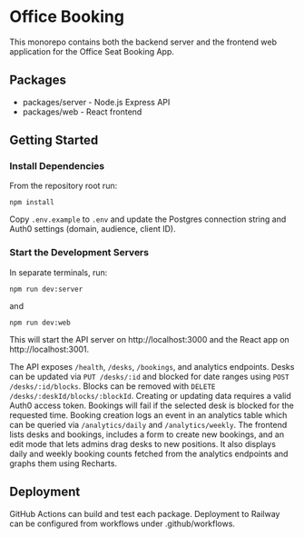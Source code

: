 # Office Booking

This monorepo contains both the backend server and the frontend web application for the Office Seat Booking App.

## Packages

- packages/server - Node.js Express API
- packages/web - React frontend

## Getting Started

### Install Dependencies

From the repository root run:

```
npm install
```

Copy `.env.example` to `.env` and update the Postgres connection string and
Auth0 settings (domain, audience, client ID).

### Start the Development Servers

In separate terminals, run:

```
npm run dev:server
```

and

```
npm run dev:web
```

This will start the API server on http://localhost:3000 and the React app on http://localhost:3001.

The API exposes `/health`, `/desks`, `/bookings`, and analytics endpoints.
Desks can be updated via `PUT /desks/:id` and blocked for date ranges using
`POST /desks/:id/blocks`.
Blocks can be removed with `DELETE /desks/:deskId/blocks/:blockId`.
Creating or updating data requires a valid Auth0 access token.
Bookings will fail if the selected desk is blocked for the requested time.
Booking creation logs an event in an analytics table which can be queried via `/analytics/daily` and `/analytics/weekly`.
The frontend lists desks and bookings, includes a form to create new bookings,
and an edit mode that lets admins drag desks to new positions. It also displays
daily and weekly booking counts fetched from the analytics endpoints and graphs
them using Recharts.

## Deployment

GitHub Actions can build and test each package. Deployment to Railway can be configured from workflows under .github/workflows.
